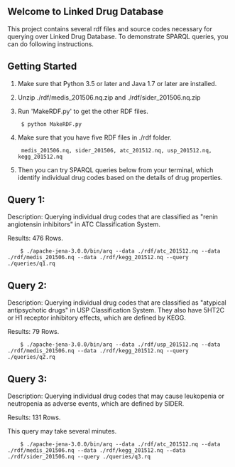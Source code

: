 ## Welcome to Linked Drug DatabaseThis project contains several rdf files and source codes necessary for querying over Linked Drug Database.To demonstrate SPARQL queries, you can do following instructions.## Getting Started1. Make sure that Python 3.5 or later and Java 1.7 or later are installed.2. Unzip ./rdf/medis_201506.nq.zip and ./rdf/sider_201506.nq.zip3. Run 'MakeRDF.py' to get the other RDF files.        $ python MakeRDF.py4. Make sure that you have five RDF files in ./rdf folder.        medis_201506.nq, sider_201506, atc_201512.nq, usp_201512.nq, kegg_201512.nq5. Then you can try SPARQL queries below from your terminal, which identify individual drug codes based on the details of drug properties.## Query 1: Description: Querying individual drug codes that are classified as "renin angiotensin inhibitors" in ATC Classification System. Results: 476 Rows.        $ ./apache-jena-3.0.0/bin/arq --data ./rdf/atc_201512.nq --data ./rdf/medis_201506.nq --data ./rdf/kegg_201512.nq --query ./queries/q1.rq## Query 2: Description: Querying individual drug codes that are classified as "atypical antipsychotic drugs" in USP Classification System. They also have 5HT2C or H1 receptor inhibitory effects, which are defined by KEGG. Results: 79 Rows.        $ ./apache-jena-3.0.0/bin/arq --data ./rdf/usp_201512.nq --data ./rdf/medis_201506.nq --data ./rdf/kegg_201512.nq --query ./queries/q2.rq## Query 3: Description: Querying individual drug codes that may cause leukopenia or neutropenia as adverse events, which are defined by SIDER. Results: 131 Rows. This query may take several minutes.        $ ./apache-jena-3.0.0/bin/arq --data ./rdf/atc_201512.nq --data ./rdf/medis_201506.nq --data ./rdf/kegg_201512.nq --data ./rdf/sider_201506.nq --query ./queries/q3.rq
